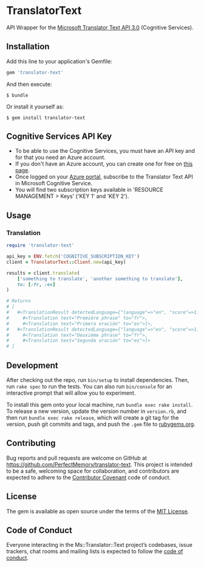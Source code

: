 # TranslatorText

API Wrapper for the [Microsoft Translator Text API 3.0](https://docs.microsoft.com/en-us/azure/cognitive-services/translator/reference/v3-0-reference) (Cognitive Services).

## Installation

Add this line to your application's Gemfile:

```ruby
gem 'translator-text'
```

And then execute:

    $ bundle

Or install it yourself as:

    $ gem install translator-text
    
## Cognitive Services API Key

* To be able to use the Cognitive Services, you must have an API key and for that you need an Azure account.
* If you don't have an Azure account, you can create one for free on [this page](https://azure.microsoft.com/en-us/free/). 
* Once logged on your [Azure portal](https://portal.azure.com/), subscribe to the Translator Text API in Microsoft Cognitive Service.
* You will find two subscription keys available in 'RESOURCE MANAGEMENT > Keys' ('KEY 1' and 'KEY 2').

## Usage

### Translation

```ruby
require 'translator-text'

api_key = ENV.fetch('COGNITIVE_SUBSCRIPTION_KEY')
client = TranslatorText::Client.new(api_key)

results = client.translate(
	['something to translate', 'another something to translate'],
	to: [:fr, :es]
)

# Returns
# [
#   #<TranslationResult detectedLanguage={"language"=>"en", "score"=>1.0} translations=[
#     #<Translation text="Première phrase" to="fr">,
#     #<Translation text="Primera oración" to="es">]>,
#   #<TranslationResult detectedLanguage={"language"=>"en", "score"=>1.0} translations=[
#     #<Translation text="Deuxième phrase" to="fr">, 
#     #<Translation text="Segunda oración" to="es">]>
# ]
```

## Development

After checking out the repo, run `bin/setup` to install dependencies. Then, run `rake spec` to run the tests. You can also run `bin/console` for an interactive prompt that will allow you to experiment.

To install this gem onto your local machine, run `bundle exec rake install`. To release a new version, update the version number in `version.rb`, and then run `bundle exec rake release`, which will create a git tag for the version, push git commits and tags, and push the `.gem` file to [rubygems.org](https://rubygems.org).

## Contributing

Bug reports and pull requests are welcome on GitHub at https://github.com/PerfectMemory/translator-text. This project is intended to be a safe, welcoming space for collaboration, and contributors are expected to adhere to the [Contributor Covenant](http://contributor-covenant.org) code of conduct.

## License

The gem is available as open source under the terms of the [MIT License](https://opensource.org/licenses/MIT).

## Code of Conduct

Everyone interacting in the Ms::Translator::Text project’s codebases, issue trackers, chat rooms and mailing lists is expected to follow the [code of conduct](https://github.com/PerfectMemory/translator-text/blob/master/CODE_OF_CONDUCT.md).
